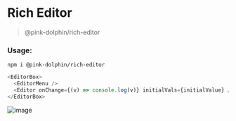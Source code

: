 # Rich Editor

> @pink-dolphin/rich-editor

### Usage:

`npm i @pink-dolphin/rich-editor`

```ts
<EditorBox>
  <EditorMenu />
  <Editor onChange={(v) => console.log(v)} initialVals={initialValue} />
</EditorBox>
```

![image](https://user-images.githubusercontent.com/22195007/173784929-a871d315-47db-42e3-b01e-949f9fc7cfcb.png)
